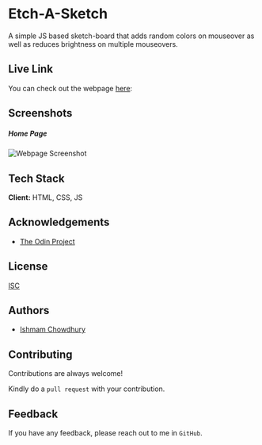 # Etch-A-Sketch

A simple JS based sketch-board that adds random colors on mouseover as well as reduces brightness on multiple mouseovers.

## Live Link

You can check out the webpage [here](https://ishmam156.github.io/Etch-A-Sketch/):

## Screenshots

##### Home Page

![Webpage Screenshot](https://i.imgur.com/CpXi7rS.png)

## Tech Stack

**Client:** HTML, CSS, JS

## Acknowledgements

- [The Odin Project](https://www.theodinproject.com/)

## License

[ISC](https://opensource.org/licenses/ISC)

## Authors

- [Ishmam Chowdhury](https://github.com/Ishmam156)

## Contributing

Contributions are always welcome!

Kindly do a `pull request` with your contribution.

## Feedback

If you have any feedback, please reach out to me in `GitHub`.
